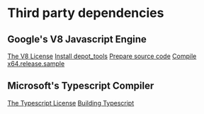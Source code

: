 # Third party dependencies

## Google's V8 Javascript Engine
<a href="https://github.com/v8/v8/blob/main/LICENSE">The V8 License</a>
<a href="https://commondatastorage.googleapis.com/chrome-infra-docs/flat/depot_tools/docs/html/depot_tools_tutorial.html#_setting_up">Install depot_tools</a>
<a href="https://github.com/v8/v8#getting-the-code">Prepare source code</a>
<a href="https://v8.dev/docs/embed#run-the-example">Compile x64.release.sample</a>

## Microsoft's Typescript Compiler
<a href="https://github.com/microsoft/TypeScript/blob/main/LICENSE.txt">The Typescript License</a>
<a href="https://github.com/microsoft/TypeScript#building">Building Typescript</a>